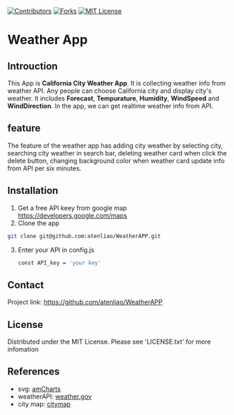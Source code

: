 [![Contributors][contributors-shield]][contributors-url]
[![Forks][forks-shield]][forks-url]
[![MIT License][license-shield]][license-url]

# Weather App

## Introuction
This App is **California City Weather App**. It is collecting weather info from weather API. Any people can choose California city and display city's weather. It includes **Forecast**, **Tempurature**, **Humidity**, **WindSpeed** and **WindDirection**. In the app, we can get realtime weather info from API.


## feature
The feature of the weather app has adding city weather by selecting city, searching city weather in search bar, deleting weather card when click the delete button, changing background color when weather card update info from API per six minutes.

## Installation
1. Get a free API keey from google map https://developers.google.com/maps 
2. Clone the app
  ```sh
  git clone git@github.com:atenliao/WeatherAPP.git 
  ```
3. Enter your API in config.js
   ```sh
   const API_key = 'your key'
   ``` 


## Contact
Project link: https://github.com/atenliao/WeatherAPP 


## License

Distributed under the MIT License. Please see 'LICENSE.txt' for more infomation


## References
 * svg: [amCharts](https://www.amcharts.com/)
 * weatherAPI: [weather.gov](https://www.weather.gov/documentation/services-web-api)
 * city map: [citymap](https://developers.google.com/maps/) 

 [contributors-shield]: https://img.shields.io/github/contributors/atenliao/weatherApp.svg?style=for-the-badge
 [contributors-url]: https://github.com/atenliao/WeatherAPP/graphs/contributors
 [forks-shield]: https://img.shields.io/github/forks/atenliao/weatherAPP.svg?style=for-the-badge
 [forks-url]: https://github.com/atenliao/weatherAPP/network/members
 [license-shield]: https://img.shields.io/github/license/atenliao/weatherAPP.svg?style=for-the-badge
 [license-url]: https://github.com/atenliao/WeatherAPP/blob/main/LICENSE